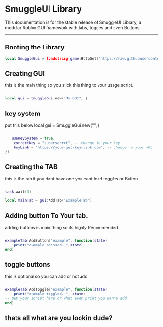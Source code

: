# SmuggleUI Library

This documentation is for the stable release of SmuggleUI Library, a modular Roblox GUI framework with tabs, togges and even Buttons

---

## Booting the Library

```lua
local SmuggleGui = loadstring(game:HttpGet("https://raw.githubusercontent.com/AzxerMan000/Smuggle-Gui-libary-/refs/heads/main/The%20GUI"))()
```

## Creating GUI

this is the main thing so you stick this thing to your usage script.

```lua

local gui = SmuggleGui.new("My GUI", {

```

## key system
put this below local gui = SmuggleGui.new("", {

```lua

   useKeySystem = true,
    correctKey = "supersecret", -- change to your key
    keyLink = "https://your-get-key-link.com", -- change to your URL
})

```

## Creating the TAB

this is the tab if you dont have one you cant load toggles or Button.

```lua

task.wait(3)

local mainTab = gui:AddTab("ExampleTab")

```

## Adding button To Your tab.


adding buttons is main thing so its highly Recommended.


```lua

exampleTab:AddButton("example", function(state)
    print("example pressed.:",state)
end)

```

## toggle buttons 

this is optional so you can add or not add

```lua

exampleTab:AddToggle("example", function(state)
    print("example toggled.:", state)
-- put your script here or what ever print you wanna add
end)

```

## thats all what are you lookin dude?
